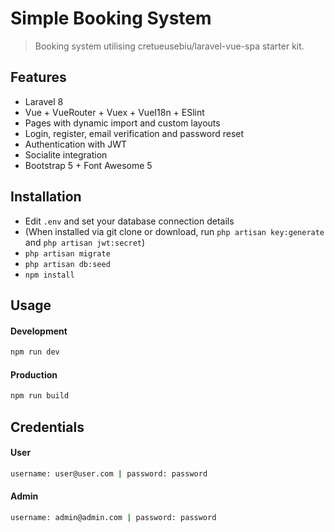 # Simple Booking System

> Booking system utilising cretueusebiu/laravel-vue-spa starter kit.

## Features

- Laravel 8
- Vue + VueRouter + Vuex + VueI18n + ESlint
- Pages with dynamic import and custom layouts
- Login, register, email verification and password reset
- Authentication with JWT
- Socialite integration
- Bootstrap 5 + Font Awesome 5

## Installation

- Edit `.env` and set your database connection details
- (When installed via git clone or download, run `php artisan key:generate` and `php artisan jwt:secret`)
- `php artisan migrate`
- `php artisan db:seed`
- `npm install`

## Usage

#### Development

```bash
npm run dev
```

#### Production

```bash
npm run build
```

## Credentials
#### User
```bash
username: user@user.com | password: password
```

#### Admin
```bash
username: admin@admin.com | password: password
```
